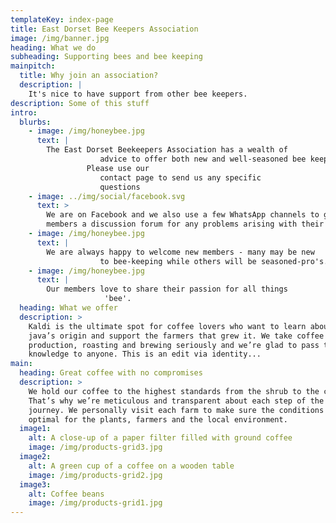 ```yaml
---
templateKey: index-page
title: East Dorset Bee Keepers Association
image: /img/banner.jpg
heading: What we do
subheading: Supporting bees and bee keeping
mainpitch:
  title: Why join an association?
  description: |
    It's nice to have support from other bee keepers.
description: Some of this stuff
intro:
  blurbs:
    - image: /img/honeybee.jpg
      text: |
        The East Dorset Beekeepers Association has a wealth of
                    advice to offer both new and well-seasoned bee keepers.
                 Please use our
                    contact page to send us any specific
                    questions
    - image: ../img/social/facebook.svg
      text: >
        We are on Facebook and we also use a few WhatsApp channels to give
        members a discussion forum for any problems arising with their bees.
    - image: /img/honeybee.jpg
      text: |
        We are always happy to welcome new members - many may be new
                    to bee-keeping while others will be seasoned-pro's.
    - image: /img/honeybee.jpg
      text: |
        Our members love to share their passion for all things
                     'bee'.
  heading: What we offer
  description: >
    Kaldi is the ultimate spot for coffee lovers who want to learn about their
    java’s origin and support the farmers that grew it. We take coffee
    production, roasting and brewing seriously and we’re glad to pass that
    knowledge to anyone. This is an edit via identity...
main:
  heading: Great coffee with no compromises
  description: >
    We hold our coffee to the highest standards from the shrub to the cup.
    That’s why we’re meticulous and transparent about each step of the coffee’s
    journey. We personally visit each farm to make sure the conditions are
    optimal for the plants, farmers and the local environment.
  image1:
    alt: A close-up of a paper filter filled with ground coffee
    image: /img/products-grid3.jpg
  image2:
    alt: A green cup of a coffee on a wooden table
    image: /img/products-grid2.jpg
  image3:
    alt: Coffee beans
    image: /img/products-grid1.jpg
---
```

